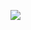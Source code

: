 <a href="https://portal.azure.com/#create/Microsoft.Template/https://github.com/ibonilm/HealthClinic.biz/blob/master/src/MyHealth.Deployment/Templates/HealthClinic.json" target="_blank"><img src="http://azuredeploy.net/deploybutton.png"/></a>

